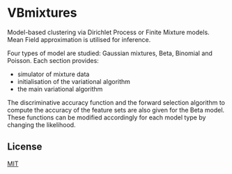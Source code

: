 # VBmixtures
  Model-based clustering via Dirichlet Process or Finite Mixture models. Mean Field approximation is utilised for inference.

Four types of model are studied: Gaussian mixtures, Beta, Binomial and Poisson. Each section provides:
- simulator of mixture data
- initialisation of the variational algorithm
- the main variational algorithm

The discriminative accuracy function and the forward selection algorithm to compute the accuracy of the feature sets are also given for the Beta model. These functions can be modified accordingly for each model type by changing the likelihood.

## License
[MIT](https://choosealicense.com/licenses/mit/)



